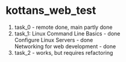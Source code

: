 # kottans_web_test
1. task_0 - remote done, main partly done
2. task_1:
Linux Command Line Basics - done<br />
Configure Linux Servers - done<br />
Networking for web development - done<br />
3. task_2 - works, but requires refactoring
